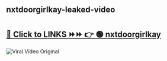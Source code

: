 
 ## nxtdoorgirlkay-leaked-video 

# <h2><a href="https://clipsfans.com/nxtdoorgirlkay&ref=git">🔗 Click to LINKS ⏩⏩ 👉 🟢 nxtdoorgirlkay </a></h2>

<a href="https://clipsfans.com/nxtdoorgirlkay&ref=git" rel="nofollow" data-target="animated-image.originalLink"><img src="https://i.ibb.co.com/xMMVF88/686577567.gif" alt="Viral Video Original" style="max-width: 100%; display: inline-block;" data-target="animated-image.originalImage"></a>
